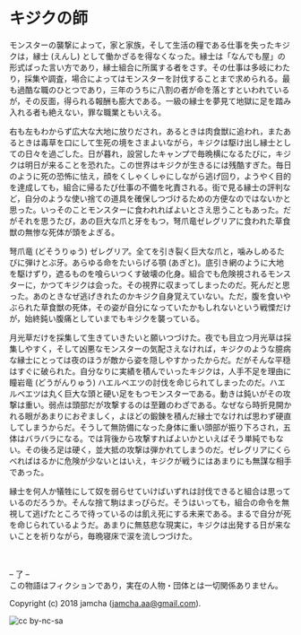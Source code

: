 

# キジクの師

モンスターの襲撃によって，家と家族，そして生活の糧である仕事を失ったキジクは，縁士 (えんし) として働かざるを得なくなった。縁士は「なんでも屋」の形式ばった言い方であり，縁士組合に所属する者をさす。その仕事は多岐にわたり，採集や調査，場合によってはモンスターを討伐することまで求められる。最も過酷な職のひとつであり，三年のうちに八割の者が命を落とすといわれているが，その反面，得られる報酬も膨大である。一級の縁士を夢見て地獄に足を踏み入れる者も絶えない，罪な職業ともいえる。  

右も左もわからず広大な大地に放りだされ，あるときは肉食獣に追われ，またあるときは毒草を口にして生死の境をさまよいながら，キジクは駆け出し縁士としての日々を過ごした。日が暮れ，設営したキャンプで毎晩横になるたびに，キジクは明日が来ることを恐れた。この世界はキジクが生きるには残酷すぎた。毎日のように死の恐怖に怯え，顔をくしゃくしゃにしながら逃げ回り，ようやく目的を達成しても，組合に帰るたび仕事の不備を叱責される。街で見る縁士の評判など，自分のような使い捨ての道具を確保しつづけるための方便なのではないかと思った。いっそのことモンスターに食われればよいとさえ思うこともあった。だがそれを思うたび，あの巨大な爪と牙をもつ，弩爪竜ゼレグリアに食われた草食獣の無惨な死体が頭をよぎる。  

弩爪竜 (どそうりゅう) ゼレグリア。全てを引き裂く巨大な爪と，噛みしめるたびに弾けとぶ牙。あらゆる命をたいらげる顎 (あぎと)。底引き網のように大地を駆けずり，遮るものを喰らいつくす破壊の化身。組合でも危険視されるモンスターに，かつてキジクは会った。その視界に収まってしまったのだ。死んだと思った。あのときなぜ逃げきれたのかキジク自身覚えていない。ただ，腹を食いやぶられた草食獣の死体，その姿が自分になっていたかもしれないという戦慄だけが，始終鈍い腹痛としていまでもキジクを襲っている。  

月光草だけを採集して生きていきたいと願いつづけた。夜でも目立つ月光草は採集しやすく，そして凶悪なモンスターの気配さえなければ，キジクのような臆病な縁士にとっては夜のほうが敵から姿を隠しやすかったからだ。だがそんな平穏はすぐに破られた。自分なりに実績を積んでいったキジクは，人手不足を理由に瞳岩竜 (どうがんりゅう) ハエルベエツの討伐を命じられてしまったのだ。ハエルベエツは丸く巨大な頭と硬い足をもつモンスターである。動きは鈍いがその攻撃は重い。弱点は頭部だが攻撃するのは至難のわざである。なぜなら時折見開かれる眼があまりにおぞましく，よほどの鍛錬を積んだ縁士でなければ思わず硬直してしまうからだ。そうして無防備になった身体に重い頭部が振り下ろされ，五体はバラバラになる。では背後から攻撃すればよいかといえばそう単純でもない。その後ろ足は硬く，並大抵の攻撃は弾かれてしまうのだ。ゼレグリアにくらべればはるかに危険が少ないとはいえ，キジクが戦うにはあまりにも無謀な相手であった。  

縁士を何人か犠牲にして奴を弱らせていけばいずれは討伐できると組合は思っているのだろうか。そんな捨て駒はまっぴらだ。そうはいっても，組合の命令を無視して逃げたところで待っているのは飢え死にする未来である。まるで自分が死を命じられているようだ。あまりに無慈悲な現実に，キジクは出発する日が来ないことを祈りながら，毎晩寝床で涙を流しつづけた。  

<br>  
<br>  
&#x2013; 了 &#x2013;  

<br>  
この物語はフィクションであり，実在の人物・団体とは一切関係ありません。  

Copyright (c) 2018 jamcha (jamcha.aa@gmail.com).  

![cc by-nc-sa](http://i.creativecommons.org/l/by-nc-sa/4.0/88x31.png)  

